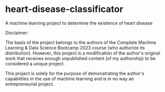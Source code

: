 # heart-disease-classificator
A machine learning project to determine the existence of heart disease

Disclaimer:

The basis of the project belongs to the authors of the Complete Machine Learning & Data Science Bootcamp 2023 course (who authorize its distribution). However, this project is a modification of the author's original work that receives enough unpublished content (of my authorship) to be considered a unique project.

This project is solely for the purpose of demonstrating the author's capabilities in the use of machine learning and is in no way an entrepreneurial project.
